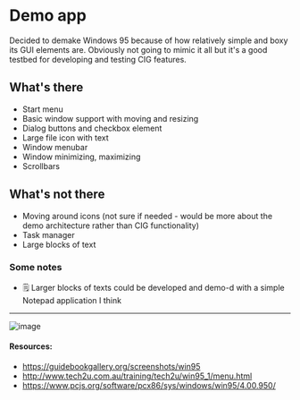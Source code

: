 # Demo app
Decided to demake Windows 95 because of how relatively simple and boxy its GUI elements are. Obviously not going to mimic it all but it's a good testbed for developing and testing CIG features.

## What's there
* Start menu
* Basic window support with moving and resizing
* Dialog buttons and checkbox element
* Large file icon with text
* Window menubar
* Window minimizing, maximizing
* Scrollbars

## What's not there
* Moving around icons (not sure if needed - would be more about the demo architecture rather than CIG functionality)
* Task manager
* Large blocks of text

### Some notes
* 🗒️ Larger blocks of texts could be developed and demo-d with a simple Notepad application I think

---
![image](https://github.com/user-attachments/assets/1bcf0c28-dc01-433f-ac36-392294ebbf3c)

#### Resources:
* https://guidebookgallery.org/screenshots/win95
* http://www.tech2u.com.au/training/tech2u/win95_1/menu.html
* https://www.pcjs.org/software/pcx86/sys/windows/win95/4.00.950/
